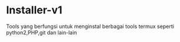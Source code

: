 # Installer-v1
Tools yang berfungsi untuk menginstal berbagai tools termux seperti python2,PHP,git dan lain-lain
